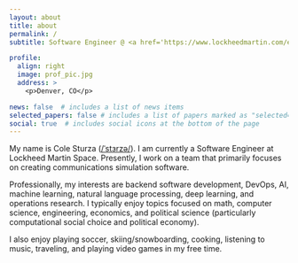 ```yaml
---
layout: about
title: about
permalink: /
subtitle: Software Engineer @ <a href='https://www.lockheedmartin.com/en-us/capabilities/space.html'>Lockheed Martin Space</a>. Make no little plans; make no large leaps.

profile:
  align: right
  image: prof_pic.jpg
  address: >
    <p>Denver, CO</p>

news: false  # includes a list of news items
selected_papers: false # includes a list of papers marked as "selected={true}"
social: true  # includes social icons at the bottom of the page
---
```


My name is Cole Sturza (<a href='http://ipa-reader.xyz/?text=%CB%88st%C9%9Crz%C9%99'>/ˈstɜrzə/</a>). I am currently a Software Engineer at Lockheed Martin Space. Presently, I work on a team that primarily focuses on creating communications simulation software.

Professionally, my interests are backend software development, DevOps, AI, machine learning, natural language processing, deep learning, and operations research. I typically enjoy topics focused on math, computer science, engineering, economics, and political science (particularly computational social choice and political economy). 

I also enjoy playing soccer, skiing/snowboarding, cooking, listening to music, traveling, and playing video games in my free time.

